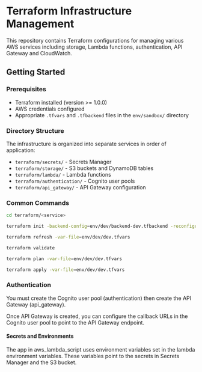 # Terraform Infrastructure Management

This repository contains Terraform configurations for managing various AWS services including storage, Lambda functions, authentication, API Gateway and CloudWatch.

## Getting Started

### Prerequisites
- Terraform installed (version >= 1.0.0)
- AWS credentials configured
- Appropriate `.tfvars` and `.tfbackend` files in the `env/sandbox/` directory

### Directory Structure
The infrastructure is organized into separate services in order of application:
- `terraform/secrets/` - Secrets Manager
- `terraform/storage/` - S3 buckets and DynamoDB tables
- `terraform/lambda/` - Lambda functions
- `terraform/authentication/` - Cognito user pools
- `terraform/api_gateway/` - API Gateway configuration

### Common Commands

```bash
cd terraform/<service> 

terraform init -backend-config=env/dev/backend-dev.tfbackend -reconfigure

terraform refresh -var-file=env/dev/dev.tfvars

terraform validate

terraform plan -var-file=env/dev/dev.tfvars

terraform apply -var-file=env/dev/dev.tfvars
```

### Authentication

You must create the Cognito user pool (authentication) then create the API Gateway (api_gateway).

Once API Gateway is created, you can configure the callback URLs in the Cognito user pool to point to the API Gateway endpoint.

#### Secrets and Environments

The app in aws_lambda_script uses environment variables set in the lambda environment variables. These variables point to the secrets in Secrets Manager and the S3 bucket.
